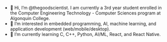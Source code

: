 - 👋 Hi, I’m @thegoodscientist. I am currently a 3rd year student enrolled in the Computer Engineering Technology - Computer Sciences program at Algonquin College. 
- 👀 I’m interested in embedded programming, AI, machine learning, and application development (web/mobile/desktop).
- 🌱 I’m currently learning C, C++, Python, AI/ML, React, and React Native.

<!---
thegoodscientist/thegoodscientist is a ✨ special ✨ repository because its `README.md` (this file) appears on your GitHub profile.
You can click the Preview link to take a look at your changes.
--->
